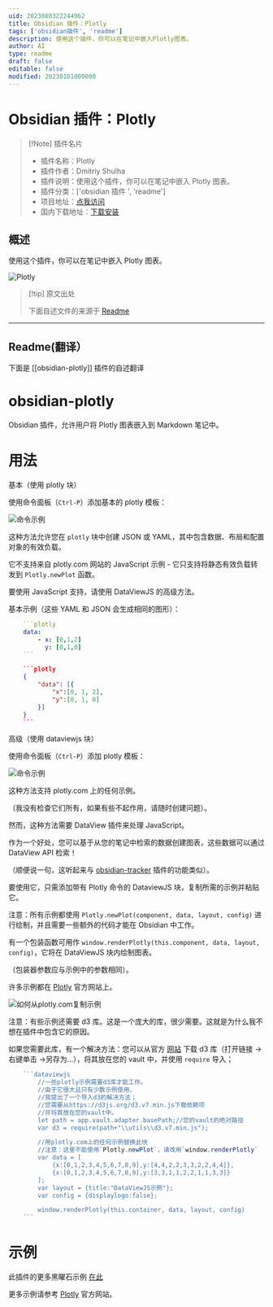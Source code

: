 ```yaml
---
uid: 2023080322244962
title: Obsidian 插件：Plotly
tags: ['obsidian插件', 'readme']
description: 使用这个插件，你可以在笔记中嵌入Plotly图表。
author: AI
type: readme
draft: false
editable: false
modified: 20230101000000
---
```


# Obsidian 插件：Plotly

> [!Note] 插件名片
> - 插件名称：Plotly
> - 插件作者：Dmitriy Shulha
> - 插件说明：使用这个插件，你可以在笔记中嵌入 Plotly 图表。
> - 插件分类：['obsidian 插件 ', 'readme']
> - 项目地址：[点我访问](https://github.com/Dmitriy-Shulha/obsidian-plotly)
> - 国内下载地址：[下载安装](https://pkmer.cn/products/plugin/pluginMarket/?obsidian-plotly)

## 概述

使用这个插件，你可以在笔记中嵌入 Plotly 图表。

![Plotly](https://cdn.pkmer.cn/covers/obsidian-plotly.gif!pkmer)

> [!tip] 原文出处
>
>下面自述文件的来源于 [Readme](https://ghproxy.net/https://raw.githubusercontent.com/Dmytro-Shulha/obsidian-plotly/master/README.md)
>

---

## Readme(翻译）

下面是 [[obsidian-plotly]] 插件的自述翻译

# obsidian-plotly

Obsidian 插件，允许用户将 Plotly 图表嵌入到 Markdown 笔记中。

# 用法

基本（使用 plotly 块）

使用命令面板（`Ctrl-P`）添加基本的 plotly 模板：

![命令示例](./media/plotly-command-demo.gif)

这种方法允许您在 `plotly` 块中创建 JSON 或 YAML，其中包含数据、布局和配置对象的有效负载。

它不支持来自 plotly.com 网站的 JavaScript 示例 - 它只支持将静态有效负载转发到 `Plotly.newPlot` 函数。

要使用 JavaScript 支持，请使用 DataViewJS 的高级方法。

基本示例（这些 YAML 和 JSON 会生成相同的图形）：

```yaml
    ```plotly
    data:
    	- x: [0,1,2]
    	  y: [0,1,0]
    ```
```

```json
    ```plotly
    {
        "data": [{
            "x":[0, 1, 2],
            "y":[0, 1, 0]
        }]
    }
    ```
```

高级（使用 dataviewjs 块）

使用命令面板（`Ctrl-P`）添加 plotly 模板：

![命令示例](./media/plotly-dataviewjs-command-demo.gif)

这种方法支持 plotly.com 上的任何示例。

（我没有检查它们所有，如果有些不起作用，请随时创建问题）。

然而，这种方法需要 DataView 插件来处理 JavaScript。

作为一个好处，您可以基于从您的笔记中检索的数据创建图表，这些数据可以通过 DataView API 检索！

（顺便说一句，这听起来与 [obsidian-tracker](https://github.com/pyrochlore/obsidian-tracker) 插件的功能类似）。

要使用它，只需添加带有 Plotly 命令的 DataviewJS 块，复制所需的示例并粘贴它。

注意：所有示例都使用 `Plotly.newPlot(component, data, layout, config)` 进行绘制，并且需要一些额外的代码才能在 Obsidian 中工作。

有一个包装函数可用作 `window.renderPlotly(this.component, data, layout, config)`，它将在 DataViewJS 块内绘制图表。

（包装器参数应与示例中的参数相同）。

许多示例都在 [Plotly](https://plotly.com/javascript/) 官方网站上。

![如何从plotly.com复制示例](./media/plotly-copy-from-examples-demo.gif)

注意：有些示例还需要 d3 库。这是一个庞大的库，很少需要。这就是为什么我不想在插件中包含它的原因。

如果您需要此库，有一个解决方法：您可以从官方 [网站](https://d3js.org/d3.v7.min.js) 下载 d3 库（打开链接 ->右键单击 ->另存为...），将其放在您的 vault 中，并使用 `require` 导入；

```js
    ```dataviewjs
        //一些plotly示例需要d3库才能工作。
        //由于它很大且只有少数示例使用，
        //我提出了一个导入d3的解决方法；
        //您需要从https://d3js.org/d3.v7.min.js下载依赖项
        //并将其放在您的vault中。
        let path = app.vault.adapter.basePath;//您的vault的绝对路径
        var d3 = require(path+"\\utils\\d3.v7.min.js");

        //用plotly.com上的任何示例替换此块
        //注意：这里不能使用`Plotly.newPlot`，请改用`window.renderPlotly`
        var data = [
            {x:[0,1,2,3,4,5,6,7,8,9],y:[4,4,2,2,3,3,2,2,4,4]},
            {x:[0,1,2,3,4,5,6,7,8,9],y:[3,3,1,1,2,2,1,1,3,3]}
        ];
        var layout = {title:"DataViewJS示例"};
        var config = {displaylogo:false};

        window.renderPlotly(this.container, data, layout, config)
    ```
```

# 示例

此插件的更多黑曜石示例 [在此](examples.md)

更多示例请参考 [Plotly](https://plotly.com/javascript/) 官方网站。
